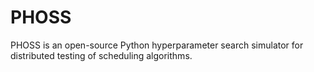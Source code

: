 # PHOSS

PHOSS is an open-source Python hyperparameter search simulator for
distributed testing of scheduling algorithms.
